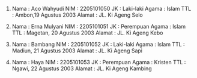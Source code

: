 1. Nama   : Aco Wahyudi
   NIM    : 2205101050
   JK     : Laki-laki
   Agama  : Islam
   TTL    : Ambon,19 Agustus 2003
   Alamat : JL. Ki Ageng Selo

2. Nama   : Erna Mulyani
   NIM    : 2205101051
   JK     : Perempuan
   Agama  : Islam
   TTL    : Magetan, 20 Agustus 2003
   Alamat : JL. Ki Ageng Kebo

3. Nama   : Bambang
   NIM    : 2205101052
   JK     : Laki-laki
   Agama  : Islam
   TTL    : Madiun, 21 Agustus 2003
   Alamat : JL. Ki Ageng Sapi

4. Nama   : Haya
   NIM    : 2205101053
   JK     : Perempuan
   Agama  : Kristen
   TTL    : Ngawi, 22 Agustus 2003
   Alamat : JL. Ki Ageng Kambing
